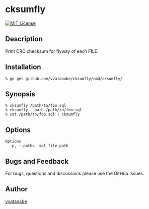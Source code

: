 cksumfly
=======

[![MIT License](https://img.shields.io/badge/license-MIT-blue.svg?style=flat-square)](http://www.opensource.org/licenses/mit-license.php)

## Description

Print CRC checksum for flyway of each FILE.

## Installation

    % go get github.com/vvatanabe/cksumfly/cmd/cksumfly/

## Synopsis

    % cksumfly /path/to/foo.sql
    % cksumfly --path /path/to/foo.sql
    % cat /path/to/foo.sql | cksumfly
    
## Options

```
Options
  -p, --path= .sql file path
```

## Bugs and Feedback

For bugs, questions and discussions please use the GitHub Issues.

## Author

[vvatanabe](https://github.com/vvatanabe)